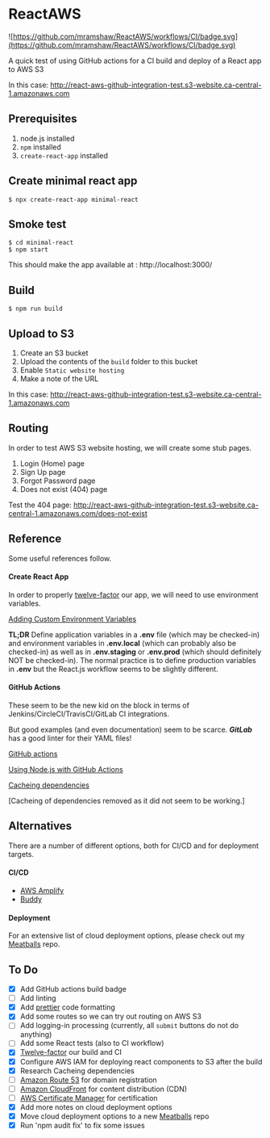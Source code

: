 # ReactAWS

![https://github.com/mramshaw/ReactAWS/workflows/CI/badge.svg](https://github.com/mramshaw/ReactAWS/workflows/CI/badge.svg)

A quick test of using GitHub actions for a CI build and deploy of a React app to AWS S3

In this case: http://react-aws-github-integration-test.s3-website.ca-central-1.amazonaws.com

## Prerequisites

1. node.js installed
2. `npm` installed
3. `create-react-app` installed

## Create minimal react app

    $ npx create-react-app minimal-react

## Smoke test

    $ cd minimal-react
    $ npm start

This should make the app available at : http://localhost:3000/

## Build

    $ npm run build

## Upload to S3

1. Create an S3 bucket
2. Upload the contents of the `build` folder to this bucket
3. Enable `Static website hosting`
4. Make a note of the URL

In this case: http://react-aws-github-integration-test.s3-website.ca-central-1.amazonaws.com

## Routing

In order to test AWS S3 website hosting, we will create some stub pages.

1. Login (Home) page
2. Sign Up page 
3. Forgot Password page
4. Does not exist (404) page

Test the 404 page: http://react-aws-github-integration-test.s3-website.ca-central-1.amazonaws.com/does-not-exist

## Reference

Some useful references follow.

#### Create React App

In order to properly [twelve-factor](http://12factor.net/) our app, we will need to use environment variables.

[Adding Custom Environment Variables](http://create-react-app.dev/docs/adding-custom-environment-variables/)

__TL;DR__ Define application variables in a __.env__ file (which may be checked-in) and environment variables
in __.env.local__ (which can probably also be checked-in) as well as in __.env.staging__ or __.env.prod__ (which
should definitely NOT be checked-in). The normal practice is to define production variables in __.env__ but the
React.js workflow seems to be slightly different.

#### GitHub Actions

These seem to be the new kid on the block in terms of Jenkins/CircleCI/TravisCI/GitLab CI integrations.

But good examples (and even documentation) seem to be scarce. ___GitLab___ has a good linter for their YAML files!

[GitHub actions](http://help.github.com/en/actions/automating-your-workflow-with-github-actions/workflow-syntax-for-github-actions)

[Using Node.js with GitHub Actions](http://help.github.com/en/actions/automating-your-workflow-with-github-actions/using-nodejs-with-github-actions)

[Cacheing dependencies](http://help.github.com/en/actions/automating-your-workflow-with-github-actions/caching-dependencies-to-speed-up-workflows)

[Cacheing of dependencies removed as it did not seem to be working.]

## Alternatives

There are a number of different options, both for CI/CD and for deployment targets.

#### CI/CD

* [AWS Amplify](http://aws.amazon.com/amplify/)
* [Buddy](http://buddy.works/)

#### Deployment

For an extensive list of cloud deployment options, please check out my [Meatballs](http://github.com/mramshaw/Meatballs) repo.

## To Do

- [x] Add GitHub actions build badge
- [ ] Add linting
- [x] Add [prettier](htts://prettier.io/) code formatting
- [x] Add some routes so we can try out routing on AWS S3
- [ ] Add logging-in processing (currently, all `submit` buttons do not do anything)
- [ ] Add some React tests (also to CI workflow)
- [x] [Twelve-factor](http://12factor.net/) our build and CI
- [x] Configure AWS IAM for deploying react components to S3 after the build
- [x] Research Cacheing dependencies
- [ ] [Amazon Route 53](http://aws.amazon.com/route53/) for domain registration
- [ ] [Amazon CloudFront](http://aws.amazon.com/cloudfront/) for content distribution (CDN)
- [ ] [AWS Certificate Manager](http://aws.amazon.com/certificate-manager/) for certification
- [x] Add more notes on cloud deployment options
- [x] Move cloud deployment options to a new [Meatballs](http://github.com/mramshaw/Meatballs) repo
- [x] Run 'npm audit fix' to fix some issues
